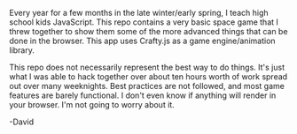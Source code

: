 Every year for a few months in the late winter/early spring, I teach high school kids JavaScript. This repo contains a very basic space game that I threw together to show them some of the more advanced things that can be done in the browser. This app uses Crafty.js as a game engine/animation library. 

This repo does not necessarily represent the best way to do things. It's just what I was able to hack together over about ten hours worth of work spread out over many weeknights. Best practices are not followed, and most game features are barely functional. I don't even know if anything will render in your browser. I'm not going to worry about it.  

-David
